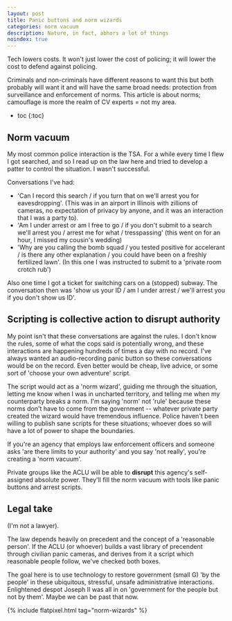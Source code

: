```yaml
---
layout: post
title: Panic buttons and norm wizards
categories: norm vacuum
description: Nature, in fact, abhors a lot of things
noindex: true
---
```


Tech lowers costs.
It won't just lower the cost of policing;
it will lower the cost to defend against policing.

Criminals and non-criminals have different reasons to want this but both probably will want it and will have the same broad needs:
protection from surveillance and enforcement of norms.
This article is about norms; camouflage is more the realm of CV experts = not my area.

* toc
{:toc}

## Norm vacuum

My most common police interaction is the TSA.
For a while every time I flew I got searched, and so I read up on the law here and tried to develop a patter to control the situation.
I wasn't successful.

Conversations I've had:

* 'Can I record this search / if you turn that on we'll arrest you for eavesdropping'. (This was in an airport in Illinois with zillions of cameras, no expectation of privacy by anyone, and it was an interaction that I was a party to).
* 'Am I under arrest or am I free to go / if you don't submit to a search we'll arrest you / arrest me for what / tresspassing' (this went on for an hour, I missed my cousin's wedding)
* 'Why are you calling the bomb squad / you tested positive for accelerant / is there any other explanation / you could have been on a freshly fertilized lawn'. (In this one I was instructed to submit to a 'private room crotch rub')

Also one time I got a ticket for switching cars on a (stopped) subway. The conversation then was 'show us your ID / am I under arrest / we'll arrest you if you don't show us ID'.

## Scripting is collective action to disrupt authority

My point isn't that these conversations are against the rules.
I don't know the rules, some of what the cops said is potentially wrong, and these interactions are happening hundreds of times a day with no record.
I've always wanted an audio-recording panic button so these conversations would be on the record.
Even better would be cheap, live advice, or some sort of 'choose your own adventure' script.

The script would act as a 'norm wizard', guiding me through the situation, letting me know when I was in uncharted territory, and telling me when my counterparty breaks a norm.
I'm saying 'norm' not 'rule' because these norms don't have to come from the government -- whatever private party created the wizard would have tremendous influence.
Police haven't been willing to publish sane scripts for these situations; whoever does so will have a lot of power to shape the boundaries.

If you're an agency that employs law enforcement officers and someone asks 'are there limits to your authority' and you say 'not really', you're creating a 'norm vacuum'.

Private groups like the ACLU will be able to **disrupt** this agency's self-assigned absolute power.
They'll fill the norm vacuum with tools like panic buttons and arrest scripts.

## Legal take

(I'm not a lawyer).

The law depends heavily on precedent and the concept of a 'reasonable person'.
If the ACLU (or whoever) builds a vast library of precendent through civilian panic cameras,
and derives from it a script which reasonable people follow,
we've checked both boxes.

The goal here is to use technology to restore government (small G) 'by the people' in these ubiquitous, stressful, unsafe administrative interactions.
Enlightened despot Joseph II was all in on 'government for the people but not by them'.
Maybe we can be past that now.

{% include flatpixel.html tag="norm-wizards" %}

